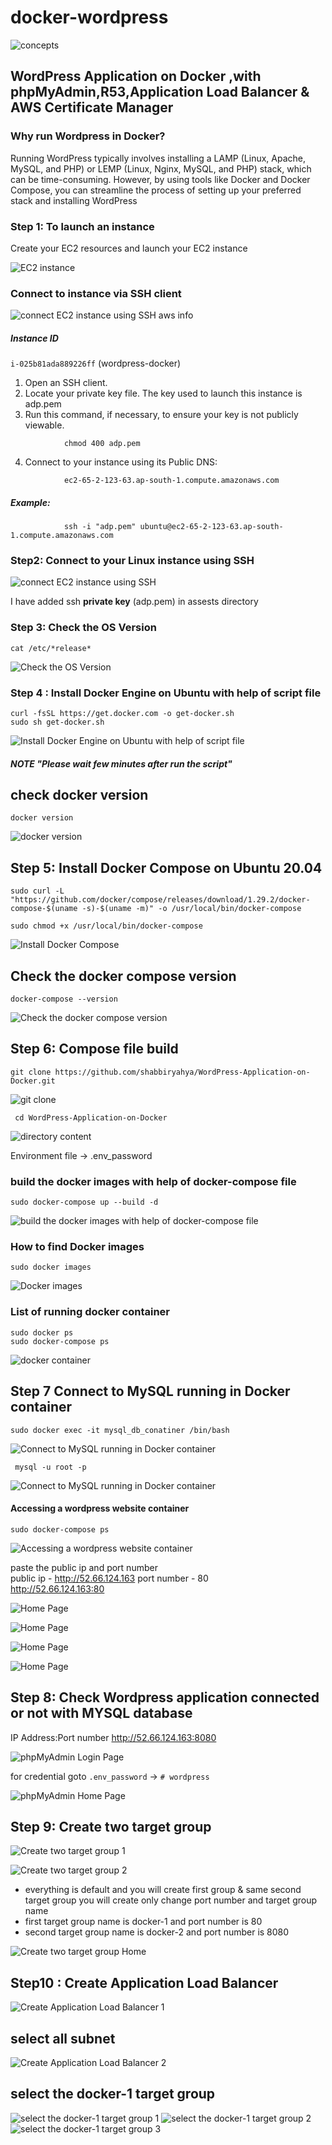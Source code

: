 # docker-wordpress


![concepts](./assests/1681835937270.png)

## WordPress Application on Docker ,with phpMyAdmin,R53,Application Load Balancer & AWS Certificate Manager

### Why run Wordpress in Docker?
Running WordPress typically involves installing a LAMP (Linux, Apache, MySQL, and PHP) or LEMP (Linux, Nginx, MySQL, and PHP) stack, which can be time-consuming. However, by using tools like Docker and Docker Compose, you can streamline the process of setting up your preferred stack and installing WordPress

### Step 1: To launch an instance

Create your EC2 resources and launch your EC2 instance


![EC2 instance](./assests/1681839543180.png)

### Connect to instance via SSH client

![connect EC2 instance using SSH aws info ](./assests/Screenshot%202023-11-18%20131856.png)

##### Instance ID
 ``` i-025b81ada889226ff ``` (wordpress-docker)
1. Open an SSH client.
2. Locate your private key file. The key used to launch this instance is adp.pem
3. Run this command, if necessary, to ensure your key is not publicly viewable.
```
            chmod 400 adp.pem
```
4. Connect to your instance using its Public DNS:

```
            ec2-65-2-123-63.ap-south-1.compute.amazonaws.com
```

##### Example:
```
            ssh -i "adp.pem" ubuntu@ec2-65-2-123-63.ap-south-1.compute.amazonaws.com
```


### Step2: Connect to your Linux instance using SSH

![connect EC2 instance using SSH](./assests/Screenshot%202023-11-18%20132100.png)

I have added ssh **private key** (adp.pem) in assests directory

### Step 3: Check the OS Version
```
cat /etc/*release*
```

![Check the OS Version](./assests/Screenshot%202023-11-18%20140341.png)

### Step 4 : Install Docker Engine on Ubuntu with help of script file

```
curl -fsSL https://get.docker.com -o get-docker.sh
sudo sh get-docker.sh
```

![ Install Docker Engine on Ubuntu with help of script file](./assests/Screenshot%202023-11-18%20141103.png)

#####  NOTE "Please wait few minutes after run the script"

## check docker version

```
docker version
```

![docker version](./assests/Screenshot%202023-11-18%20141334.png)

## Step 5:  Install Docker Compose on Ubuntu 20.04

```
sudo curl -L "https://github.com/docker/compose/releases/download/1.29.2/docker-compose-$(uname -s)-$(uname -m)" -o /usr/local/bin/docker-compose

sudo chmod +x /usr/local/bin/docker-compose
```
![Install Docker Compose](./assests/Screenshot%202023-11-18%20141655.png)

## Check the docker compose version

```
docker-compose --version
```

![Check the docker compose version](./assests/Screenshot%202023-11-18%20141833.png)

## Step 6: Compose file build

```
git clone https://github.com/shabbiryahya/WordPress-Application-on-Docker.git
```

![git clone](./assests/Screenshot%202023-11-18%20143202.png)

```
 cd WordPress-Application-on-Docker
```

![directory content](./assests/Screenshot%202023-11-18%20143423.png)

Environment file -> .env_password

### build the docker images with help of docker-compose file

```
sudo docker-compose up --build -d
```

![build the docker images with help of docker-compose file](./assests/1681842279862.png)


### How to find Docker images

```
sudo docker images
```

![Docker images](./assests/Screenshot%202023-11-18%20145403.png)

### List of running docker container

```
sudo docker ps 
sudo docker-compose ps
```
![docker container](./assests/Screenshot%202023-11-18%20145631.png)

## Step 7 Connect to MySQL running in Docker container

```
sudo docker exec -it mysql_db_conatiner /bin/bash
```
![Connect to MySQL running in Docker container](./assests/Screenshot%202023-11-18%20145847.png)


```
 mysql -u root -p
```
![Connect to MySQL running in Docker container](./assests/Screenshot%202023-11-18%20150137.png)


#### Accessing a wordpress website container

```
sudo docker-compose ps
```
![Accessing a wordpress website container](./assests/1681843111988.png)

paste the public ip and port number  
public ip - http://52.66.124.163 
port number - 80  
http://52.66.124.163:80  


![Home Page](./assests/Screenshot%202023-11-18%20151047.png)

![Home Page](./assests/Screenshot%202023-11-18%20151235.png)

![Home Page](./assests/Screenshot%202023-11-18%20151437.png)

![Home Page](./assests/Screenshot%202023-11-18%20151537.png)

## Step 8: Check Wordpress application connected or not with MYSQL database

IP Address:Port number
http://52.66.124.163:8080

![phpMyAdmin Login Page](./assests/Screenshot%202023-11-18%20151819.png)

for credential goto ```.env_password``` -> ```# wordpress```


![phpMyAdmin Home Page](./assests/Screenshot%202023-11-18%20152107.png)

## Step 9: Create two target group


![Create two target group 1](./assests/1681846539940.png)

![Create two target group 2](./assests/1681846611520.png)

- everything is default and you will create first group & same second target group you will create only change port number and target group name  
- first target group name is docker-1 and port number is 80  
- second target group name is docker-2 and port number is 8080  

![Create two target group Home](./assests/1681847033031.png)

## Step10 : Create Application Load Balancer


![Create Application Load Balancer 1](./assests/1681847173042.png)
## select all subnet
![Create Application Load Balancer 2](./assests/1681847233644.png)

## select the docker-1 target group

![select the docker-1 target group 1](./assests/1681847337756.png)
![select the docker-1 target group 2](./assests/1681847393767.png)
![select the docker-1 target group 3](./assests/1681847459161.png)

















